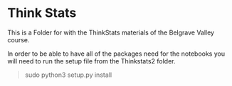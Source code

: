 # Think Stats

This is a Folder for with the ThinkStats materials of the Belgrave Valley course.

In order to be able to have all of the packages need for the notebooks you will need to run the setup file from the Thinkstats2 folder.

> sudo python3 setup.py install
